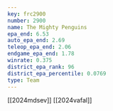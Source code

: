 ```yaml
---
key: frc2900
number: 2900
name: The Mighty Penguins
epa_end: 6.53
auto_epa_end: 2.69
teleop_epa_end: 2.06
endgame_epa_end: 1.78
winrate: 0.375
district_epa_rank: 96
district_epa_percentile: 0.0769
type: Team
---
```

[[2024mdsev]]
[[2024vafal]]
